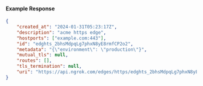 <!-- Code generated for API Clients. DO NOT EDIT. -->

#### Example Response

```json
{
	"created_at": "2024-01-31T05:23:17Z",
	"description": "acme https edge",
	"hostports": ["example.com:443"],
	"id": "edghts_2bhsMdpqLg7phxN8yE8rmfCP2o2",
	"metadata": "{\"environment\": \"production\"}",
	"mutual_tls": null,
	"routes": [],
	"tls_termination": null,
	"uri": "https://api.ngrok.com/edges/https/edghts_2bhsMdpqLg7phxN8yE8rmfCP2o2"
}
```
